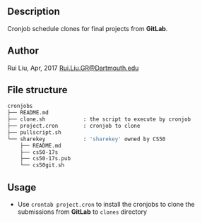 ## Description
Cronjob schedule clones for final projects from **GitLab**.

## Author
Rui Liu, Apr, 2017
Rui.Liu.GR@Dartmouth.edu

## File structure

```Bash
cronjobs
├── README.md
├── clone.sh            : the script to execute by cronjob
├── project.cron        : cronjob to clone
├── pullscript.sh
└── sharekey            : 'sharekey' owned by CS50
    ├── README.md
    ├── cs50-17s
    ├── cs50-17s.pub
    └── cs50git.sh
```

## Usage
  * Use `crontab project.cron` to install the cronjobs to clone the submissions from **GitLab** to `clones` directory


